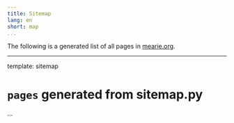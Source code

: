 ```yaml
---
title: Sitemap
lang: en
short: map
...
```


The following is a generated list of all pages in [mearie.org](/).

---
template: sitemap
# `pages` generated from sitemap.py
...
